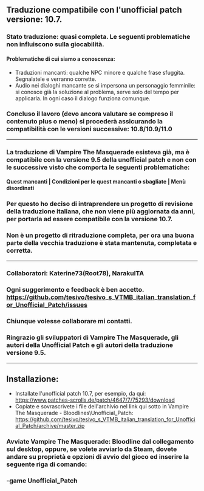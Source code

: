 ## Traduzione compatibile con l'unofficial patch versione: 10.7. 

### Stato traduzione: quasi completa. Le seguenti problematiche non influiscono sulla giocabilità.
#### Problematiche di cui siamo a conoscenza:
- Traduzioni mancanti: qualche NPC minore e qualche frase sfuggita. Segnalatele e verranno corrette.
- Audio nei dialoghi mancante se si impersona un personaggio femminile: si conosce già la soluzione al problema, serve solo del tempo per applicarla. In ogni caso il dialogo funziona comunque.

### Concluso il lavoro (devo ancora valutare se compreso il contenuto plus o meno) si procederà assicurando la compatibilità con le versioni successive: 10.8/10.9/11.0
---
### La traduzione di Vampire The Masquerade esisteva già, ma è compatibile con la versione 9.5 della unofficial patch e non con le successive visto che comporta le seguenti problematiche:
#### Quest mancanti | Condizioni per le quest mancanti o sbagliate | Menù disordinati

### Per questo ho deciso di intraprendere un progetto di revisione della traduzione italiana, che non viene più aggiornata da anni, per portarla ad essere compatibile con la versione 10.7.
### Non è un progetto di ritraduzione completa, per ora una buona parte della vecchia traduzione è stata mantenuta, completata e corretta.
---
### Collaboratori: Katerine73(Root78), NarakuITA

### Ogni suggerimento e feedback è ben accetto. https://github.com/tesivo/tesivo_s_VTMB_italian_translation_for_Unofficial_Patch/issues
### Chiunque volesse collaborare mi contatti.

### Ringrazio gli sviluppatori di Vampire The Masquerade, gli autori della Unofficial Patch e gli autori della traduzione versione 9.5.
---
## Installazione:
- Installate l'unofficial patch 10.7, per esempio, da qui: 
https://www.patches-scrolls.de/patch/4647/7/75293/download
- Copiate e sovrascrivete i file dell'archivio nel link qui sotto in Vampire The Masquerade - Bloodlines\Unofficial_Patch:
https://github.com/tesivo/tesivo_s_VTMB_italian_translation_for_Unofficial_Patch/archive/master.zip

### Avviate Vampire The Masquerade: Bloodline dal collegamento sul desktop, oppure, se volete avviarlo da Steam, dovete andare su proprietà e opzioni di avvio del gioco ed inserire la seguente riga di comando:
### -game Unofficial_Patch
